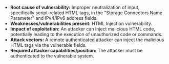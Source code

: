 - **Root cause of vulnerability:** Improper neutralization of input, specifically script-related HTML tags, in the "Storage Connectors Name Parameter" and IPv4/IPv6 address fields.
- **Weaknesses/vulnerabilities present:** HTML Injection vulnerability.
- **Impact of exploitation:** An attacker can inject malicious HTML code, potentially leading to the execution of unauthorized code or commands.
- **Attack vectors:** A remote authenticated attacker can inject the malicious HTML tags via the vulnerable fields.
- **Required attacker capabilities/position:** The attacker must be authenticated to the vulnerable system.